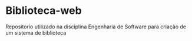 # Biblioteca-web
Repositorio utilizado na disciplina Engenharia de Software para criação de um sistema de biblioteca

